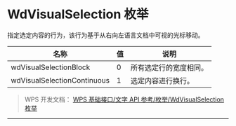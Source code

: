 # WdVisualSelection 枚举

指定选定内容的行为，该行为基于从右向左语言文档中可视的光标移动。

| 名称                        | 值  | 说明                   |
|-----------------------------|-----|------------------------|
| wdVisualSelectionBlock      | 0   | 所有选定行的宽度相同。 |
| wdVisualSelectionContinuous | 1   | 选定内容进行换行。     |

> WPS 开发文档： [WPS 基础接口/文字 API 参考/枚举/WdVisualSelection 枚举](https://qn.cache.wpscdn.cn/encs/doc/office_v19/topics/WPS%20%E5%9F%BA%E7%A1%80%E6%8E%A5%E5%8F%A3/%E6%96%87%E5%AD%97%20API%20%E5%8F%82%E8%80%83/%E6%9E%9A%E4%B8%BE/WdVisualSelection%20%E6%9E%9A%E4%B8%BE.html)

------------------------------------------------------------------------
